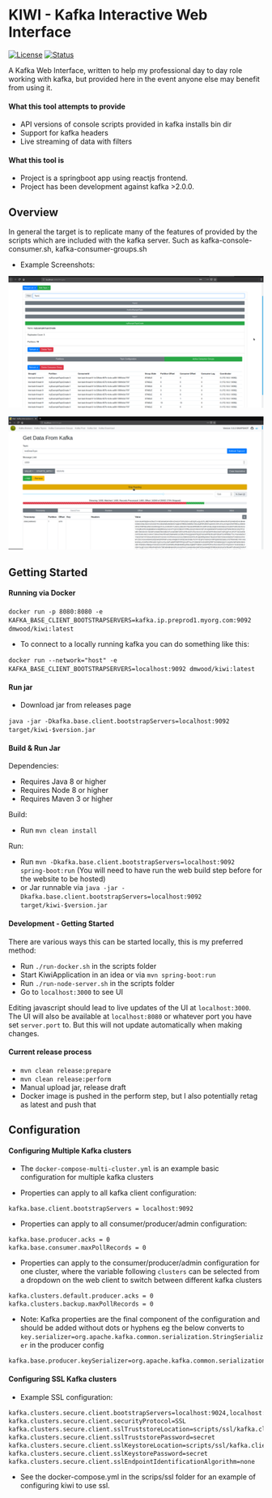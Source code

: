 # KIWI - Kafka Interactive Web Interface 

[![License](https://img.shields.io/badge/License-Apache%202.0-blue.svg)](https://opensource.org/licenses/Apache-2.0)
[![Status](https://img.shields.io/badge/Latest-0.6.0-green.svg)]()

A Kafka Web Interface, written to help my professional day to day role working with kafka, but provided here in the event anyone else may benefit from using it.

#### What this tool attempts to provide
 - API versions of console scripts provided in kafka installs bin dir
 - Support for kafka headers
 - Live streaming of data with filters
  

#### What this tool is
 - Project is a springboot app using reactjs frontend.
 - Project has been development against kafka >2.0.0. 
  
## Overview

In general the target is to replicate many of the features of provided by the scripts which are included with the kafka server. 
Such as kafka-console-consumer.sh, kafka-consumer-groups.sh

- Example Screenshots: 

![Example Screen showing Topic View](./img/TopicView.png "Topic View")


![Example Screen showing Consumer View](./img/ConsumerView.png "Consumer View")


## Getting Started

#### Running via Docker
`docker run -p 8080:8080 -e KAFKA_BASE_CLIENT_BOOTSTRAPSERVERS=kafka.ip.preprod1.myorg.com:9092 dmwood/kiwi:latest`

- To connect to a locally running kafka you can do something like this:

`docker run --network="host" -e KAFKA_BASE_CLIENT_BOOTSTRAPSERVERS=localhost:9092 dmwood/kiwi:latest`
 
#### Run jar

 - Download jar from releases page
 
`java -jar -Dkafka.base.client.bootstrapServers=localhost:9092 target/kiwi-$version.jar`
 
#### Build & Run Jar

Dependencies: 
 - Requires Java 8 or higher 
 - Requires Node 8 or higher
 - Requires Maven 3 or higher
 
Build:
 - Run `mvn clean install`

Run: 
 - Run `mvn -Dkafka.base.client.bootstrapServers=localhost:9092 spring-boot:run` (You will need to have run the web build step before for the website to be hosted)
 - or Jar runnable via `java -jar -Dkafka.base.client.bootstrapServers=localhost:9092 target/kiwi-$version.jar`
  
#### Development - Getting Started

There are various ways this can be started locally, this is my preferred method:

 - Run `./run-docker.sh` in the scripts folder
 - Start KiwiApplication in an idea or via `mvn spring-boot:run`
 - Run `./run-node-server.sh` in the scripts folder
 - Go to `localhost:3000` to see UI
 
Editing javascript should lead to live updates of the UI at `localhost:3000`.
The UI will also be available at `localhost:8080` or whatever port you have set `server.port` to.
But this will not update automatically when making changes.
  

#### Current release process
 - `mvn clean release:prepare`
 - `mvn clean release:perform`
 - Manual upload jar, release draft
 - Docker image is pushed in the perform step, but I also potentially retag as latest and push that
 
## Configuration

#### Configuring Multiple Kafka clusters
 - The `docker-compose-multi-cluster.yml` is an example basic configuration for multiple kafka clusters

 - Properties can apply to all kafka client configuration:
```
kafka.base.client.bootstrapServers = localhost:9092
```
 - Properties can apply to all consumer/producer/admin configuration:
```
kafka.base.producer.acks = 0
kafka.base.consumer.maxPollRecords = 0
```
 - Properties can apply to the consumer/producer/admin configuration for one cluster, where the variable following `clusters` can be selected from a dropdown on the web client to switch between different kafka clusters 
```
kafka.clusters.default.producer.acks = 0
kafka.clusters.backup.maxPollRecords = 0
```
 
 - Note: Kafka properties are the final component of the configuration and should be added without dots or hyphens eg the below converts to `key.serializer=org.apache.kafka.common.serialization.StringSerializer` in the producer config
```
kafka.base.producer.keySerializer=org.apache.kafka.common.serialization.StringSerializer
```

#### Configuring SSL Kafka clusters

 - Example SSL configuration:
 
```
kafka.clusters.secure.client.bootstrapServers=localhost:9024,localhost:9025,localhost:9026
kafka.clusters.secure.client.securityProtocol=SSL
kafka.clusters.secure.client.sslTruststoreLocation=scripts/ssl/kafka.client.truststore.jks
kafka.clusters.secure.client.sslTruststorePassword=secret
kafka.clusters.secure.client.sslKeystoreLocation=scripts/ssl/kafka.client.truststore.jks
kafka.clusters.secure.client.sslKeystorePassword=secret
kafka.clusters.secure.client.sslEndpointIdentificationAlgorithm=none
```
 - See the docker-compose.yml in the scrips/ssl folder for an example of configuring kiwi to use ssl.